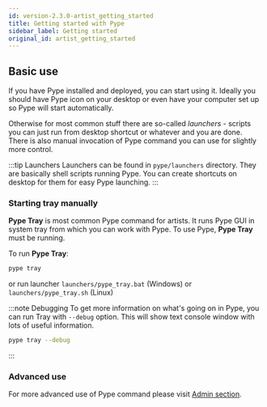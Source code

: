 ```yaml
---
id: version-2.3.0-artist_getting_started
title: Getting started with Pype
sidebar_label: Getting started
original_id: artist_getting_started
---
```



## Basic use

If you have Pype installed and deployed, you can start using it. Ideally you should
have Pype icon on your desktop or even have your computer set up so Pype will start
automatically.

Otherwise for most common stuff there are so-called *launchers* - scripts you can just run from desktop shortcut or
whatever and you are done. There is also manual invocation of Pype command you can use
for slightly more control.

:::tip Launchers
Launchers can be found in `pype/launchers` directory. They are basically shell scripts running Pype. You can create shortcuts on desktop for them for easy Pype launching.
:::

### Starting tray manually

**Pype Tray** is most common Pype command for artists. It runs Pype GUI in system tray
from which you can work with Pype. To use Pype, **Pype Tray** must be running.

To run **Pype Tray**:

```sh
pype tray
```

or run launcher `launchers/pype_tray.bat` (Windows) or `launchers/pype_tray.sh` (Linux)

:::note Debugging
To get more information on what's going on in Pype, you can run Tray with `--debug` option. This will show text console window with lots of useful information.
```sh
pype tray --debug
```
:::

### Advanced use

For more advanced use of Pype command please visit [Admin section](admin_pype_commands).
